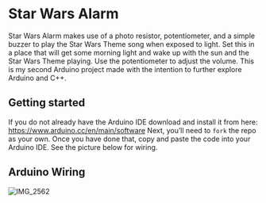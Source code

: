 # Star Wars Alarm
Star Wars Alarm makes use of a photo resistor, potentiometer, and a simple buzzer to play the Star Wars Theme song when exposed to light. Set this in a place that will get some morning light and wake up with the sun and the Star Wars Theme playing. Use the potentiometer to adjust the volume. This is my second Arduino project made with the intention to further explore Arduino and C++.

## Getting started
If you do not already have the Arduino IDE download and install it from here: https://www.arduino.cc/en/main/software
Next, you’ll need to `fork` the repo as your own. Once you have done that, copy and paste the code into your Arduino IDE. See the picture below for wiring.

## Arduino Wiring

![IMG_2562](https://user-images.githubusercontent.com/47466067/80922722-249c5200-8d3c-11ea-8770-5792e7fd1c31.jpg)
